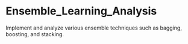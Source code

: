 # Ensemble_Learning_Analysis
Implement and analyze various ensemble techniques such as bagging, boosting, and stacking.
